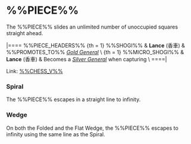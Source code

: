 # %%PIECE%%

The %%PIECE%% slides an
unlimited number of unoccupied squares straight ahead.

|====
%%PIECE_HEADERS%%
{th = 1}  %%SHOGI%%
       &  **Lance** (&#x9999;&#x8ECA;)
       &  %%PROMOTES_TO%% [*Gold General*](gold_general) \\
{th = 1}  %%MICRO_SHOGI%%
       &  **Lance** (&#x9999;&#x8ECA;)
       &  Becomes a [*Silver General*](silver_general.html)
          when capturing \\
====|

Link: [%%CHESS_V%%](#piece:lance)

### Spiral

The %%PIECE%% escapes in a straight line to infinity.

### Wedge

On both the Folded and the Flat Wedge, the %%PIECE%% 
escapes to infinity using the same line as the Spiral.
